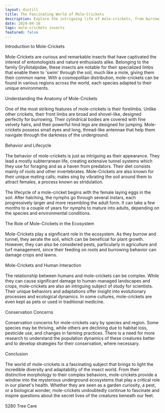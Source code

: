 ```yaml
---
layout: distill
title: The Fascinating World of Mole-Crickets
description: Explore the intriguing life of mole-crickets, from burrowing habits to unique chirps, in this captivating deep-dive article.
date: 2024-04-16
tags: mole-crickets insects
featured: false
---
```


Introduction to Mole-Crickets<br /><br />Mole-Crickets are curious and remarkable insects that have captivated the interest of entomologists and nature enthusiasts alike. Belonging to the family Gryllotalpidae, these insects are notable for their specialized limbs that enable them to 'swim' through the soil, much like a mole, giving them their common name. With a cosmopolitan distribution, mole-crickets can be found in various regions across the world, each species adapted to their unique environments.<br /><br />Understanding the Anatomy of Mole-Crickets<br /><br />One of the most striking features of mole-crickets is their forelimbs. Unlike other crickets, their front limbs are broad and shovel-like, designed perfectly for burrowing. Their cylindrical bodies are covered with fine velvety hairs, and their powerful hind legs are designed for jumping. Mole-crickets possess small eyes and long, thread-like antennae that help them navigate through the darkness of the underground.<br /><br />Behavior and Lifecycle<br /><br />The behavior of mole-crickets is just as intriguing as their appearance. They lead a mostly subterranean life, creating extensive tunnel systems which they use for foraging and as a haven from predators. Their diet consists mainly of roots and other invertebrates. Mole-Crickets are also known for their unique mating calls; males sing by vibrating the soil around them to attract females, a process known as stridulation.<br /><br />The lifecycle of a mole-cricket begins with the female laying eggs in the soil. After hatching, the nymphs go through several instars, each progressively larger and more resembling the adult form. It can take a few months to a couple of years for nymphs to mature into adults, depending on the species and environmental conditions.<br /><br />The Role of Mole-Crickets in the Ecosystem<br /><br />Mole-Crickets play a significant role in the ecosystem. As they burrow and tunnel, they aerate the soil, which can be beneficial for plant growth. However, they can also be considered pests, particularly in agriculture and turf management, since their feeding on roots and burrowing behavior can damage crops and lawns.<br /><br />Mole-Crickets and Human Interaction<br /><br />The relationship between humans and mole-crickets can be complex. While they can cause significant damage to human-managed landscapes and crops, mole-crickets are also an intriguing subject of study for scientists. Their unique behaviors and adaptations offer insight into evolutionary processes and ecological dynamics. In some cultures, mole-crickets are even kept as pets or used in traditional medicine.<br /><br />Conservation Concerns<br /><br />Conservation concerns for mole-crickets vary by species and region. Some species may be thriving, while others are declining due to habitat loss, pesticide use, and changes in farming practices. There is a need for more research to understand the population dynamics of these creatures better and to develop strategies for their conservation, where necessary.<br /><br />Conclusion<br /><br />The world of mole-crickets is a fascinating subject that brings to light the incredible diversity and adaptability of the insect world. From their distinctive morphology to their complex behaviors, mole-crickets provide a window into the mysterious underground ecosystems that play a critical role in our planet's health. Whether they are seen as a garden curiosity, a pest, or a biological wonder, mole-crickets undoubtedly continue to fascinate and inspire questions about the secret lives of the creatures beneath our feet.<br /><br />5280 Tree Care
